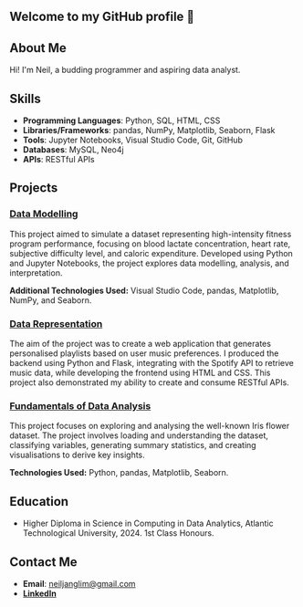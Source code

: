 ## Welcome to my GitHub profile 👋

## About Me
Hi! I'm Neil, a budding programmer and aspiring data analyst.

 ## Skills
- **Programming Languages**: Python, SQL, HTML, CSS
- **Libraries/Frameworks**: pandas, NumPy, Matplotlib, Seaborn, Flask
- **Tools**: Jupyter Notebooks, Visual Studio Code, Git, GitHub
- **Databases**: MySQL, Neo4j
- **APIs**: RESTful APIs

## Projects

### [Data Modelling](https://github.com/nexlanglxm/data-modelling)
This project aimed to simulate a dataset representing high-intensity fitness program performance, focusing on blood lactate concentration, heart rate, subjective difficulty level, and caloric expenditure. Developed using Python and Jupyter Notebooks, the project explores data modelling, analysis, and interpretation.

**Additional Technologies Used:** Visual Studio Code, pandas, Matplotlib, NumPy, and Seaborn.

### [Data Representation](https://github.com/nexlanglxm/data-representation-coursework/tree/main/project)
The aim of the project was to create a web application that generates personalised playlists based on user music preferences. I produced the backend using Python and Flask, integrating with the Spotify API to retrieve music data, while developing the frontend using HTML and CSS. This project also demonstrated my ability to create and consume RESTful APIs.

### [Fundamentals of Data Analysis](https://github.com/nexlanglxm/fundamentals-of-data-analysis/blob/main/project.ipynb)
This project focuses on exploring and analysing the well-known Iris flower dataset. The project involves loading and understanding the dataset, classifying variables, generating summary statistics, and creating visualisations to derive key insights.

**Technologies Used:** Python, pandas, Matplotlib, Seaborn.

## Education
- Higher Diploma in Science in Computing in Data Analytics, Atlantic Technological University, 2024. 1st Class Honours.

## Contact Me
- **Email**: neiljanglim@gmail.com
- **[LinkedIn](https://www.linkedin.com/in/neil-anglim/)**
<!--  
Thanking you for taking the time to come this far. I am currently working as a Junior Application Analyst, but I am alway open to collaboration to bolster my skills and further improve this space!

**nexlanglxm/nexlanglxm** is a ✨ _special_ ✨ repository because its `README.md` (this file) appears on your GitHub profile.

Here are some ideas to get you started:

- 🔭 I’m currently working on ...
- 🌱 I’m currently learning ...
- 👯 I’m looking to collaborate on ...
- 🤔 I’m looking for help with ...
- 💬 Ask me about ...
- 📫 How to reach me: ...
- 😄 Pronouns: ...
- ⚡ Fun fact: ...
-->
